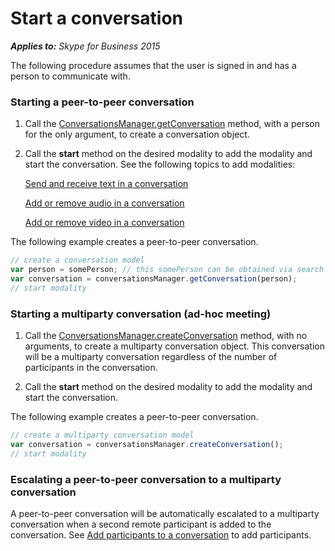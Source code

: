 
# Start a conversation


 _**Applies to:** Skype for Business 2015_

The following procedure assumes that the user is signed in and has a person to communicate with.


### Starting a peer-to-peer conversation


1. Call the [ConversationsManager.getConversation](http://officedev.github.io/skype-docs/Skype/WebSDK/model/api/interfaces/jcafe.conversationsmanager.html#getconversation) method, with a person for the only argument, to create a conversation object.
    
2. Call the  **start** method on the desired modality to add the modality and start the conversation. See the following topics to add modalities:
    
    [Send and receive text in a conversation](SendReceiveText.md)  
    
    [Add or remove audio in a conversation](AddRemoveConversationAudio.md)  
    
    [Add or remove video in a conversation](AddRemoveConversationVideo.md)  
    
The following example creates a peer-to-peer conversation. 


```js
// create a conversation model
var person = somePerson; // this somePerson can be obtained via search or from persons list
var conversation = conversationsManager.getConversation(person);
// start modality

```


### Starting a multiparty conversation (ad-hoc meeting)


1. Call the [ConversationsManager.createConversation](http://officedev.github.io/skype-docs/Skype/WebSDK/model/api/interfaces/jcafe.conversationsmanager.html#createconversation) method, with no arguments, to create a multiparty conversation object. This conversation will be a multiparty conversation regardless of the number of participants in the conversation.
    
2. Call the  **start** method on the desired modality to add the modality and start the conversation.
    
The following example creates a peer-to-peer conversation. 



```js
// create a multiparty conversation model
var conversation = conversationsManager.createConversation();
// start modality

```


### Escalating a peer-to-peer conversation to a multiparty conversation


A peer-to-peer conversation will be automatically escalated to a multiparty conversation when a second remote participant is added to the conversation. See [Add participants to a conversation](AddParticipants.md) to add participants.
    
